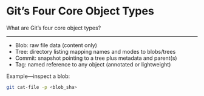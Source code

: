 # Git’s Four Core Object Types

What are Git’s four core object types?

---

- Blob: raw file data (content only)  
- Tree: directory listing mapping names and modes to blobs/trees  
- Commit: snapshot pointing to a tree plus metadata and parent(s)  
- Tag: named reference to any object (annotated or lightweight)

Example—inspect a blob:

```bash
git cat-file -p <blob_sha>
```
